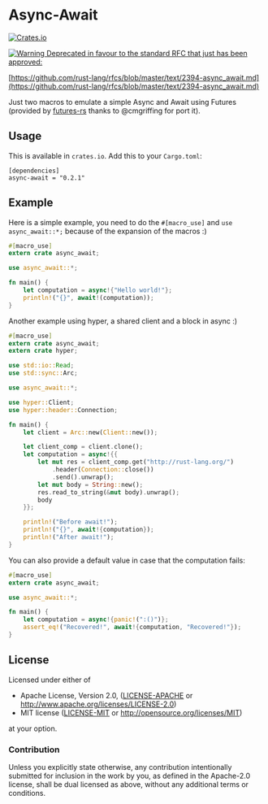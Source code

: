 Async-Await
==========

[![Crates.io](http://img.shields.io/crates/v/async-await.svg)](https://crates.io/crates/async-await)


[![Warning](https://png.icons8.com/color/100/high-priority.png) Deprecated in favour to the standard RFC that just has been approved:](https://github.com/rust-lang/rfcs/blob/master/text/2394-async_await.md)

[https://github.com/rust-lang/rfcs/blob/master/text/2394-async_await.md](https://github.com/rust-lang/rfcs/blob/master/text/2394-async_await.md)

Just two macros to emulate a simple Async and Await using Futures (provided by [futures-rs](https://github.com/alexcrichton/futures-rs) thanks to @cmgriffing for port it).

## Usage

This is available in `crates.io`. Add this to your `Cargo.toml`:

```
[dependencies]
async-await = "0.2.1"
```

## Example

Here is a simple example, you need to do the `#[macro_use]` and `use async_await::*;` because of the expansion of the macros :)

```rust
#[macro_use]
extern crate async_await;

use async_await::*;

fn main() {
    let computation = async!{"Hello world!"};
    println!("{}", await!(computation));
}
```

Another example using hyper, a shared client and a block in async :)

```rust
#[macro_use]
extern crate async_await;
extern crate hyper;

use std::io::Read;
use std::sync::Arc;

use async_await::*;

use hyper::Client;
use hyper::header::Connection;

fn main() {
    let client = Arc::new(Client::new());

    let client_comp = client.clone();
    let computation = async!{{
        let mut res = client_comp.get("http://rust-lang.org/")
            .header(Connection::close())
            .send().unwrap();
        let mut body = String::new();
        res.read_to_string(&mut body).unwrap();
        body
    }};

    println!("Before await!");
    println!("{}", await!{computation});
    println!("After await!");
}
```

You can also provide a default value in case that the computation fails:

```rust
#[macro_use]
extern crate async_await;

use async_await::*;

fn main() {
    let computation = async!{panic!(":()")};
    assert_eq!("Recovered!", await!{computation, "Recovered!"});
}
```

## License

Licensed under either of

 * Apache License, Version 2.0, ([LICENSE-APACHE](LICENSE-APACHE) or http://www.apache.org/licenses/LICENSE-2.0)
 * MIT license ([LICENSE-MIT](LICENSE-MIT) or http://opensource.org/licenses/MIT)

at your option.

### Contribution

Unless you explicitly state otherwise, any contribution intentionally
submitted for inclusion in the work by you, as defined in the Apache-2.0
license, shall be dual licensed as above, without any additional terms or
conditions.
